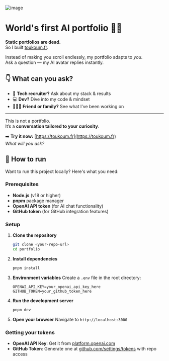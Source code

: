 ![image](assets/readme-photo.png)
 
# World's first AI portfolio 🤖✨  

**Static portfolios are dead.**  
So I built [toukoum.fr](https://toukoum.fr).

Instead of making you scroll endlessly, my portfolio adapts to *you*.  
Ask a question — my AI avatar replies instantly.

## 👇 What can you ask?

- 🧠 **Tech recruiter?** Ask about my stack & results  
- 💻 **Dev?** Dive into my code & mindset  
- 🧑‍🤝‍🧑 **Friend or family?** See what I’ve been working on  

---

This is not a portfolio.  
It’s a **conversation tailored to your curiosity**.

➡️ **Try it now:** [https://toukoum.fr](https://toukoum.fr)  
*What will you ask?*

## 🚀 How to run

Want to run this project locally? Here's what you need:

### Prerequisites
- **Node.js** (v18 or higher)
- **pnpm** package manager
- **OpenAI API token** (for AI chat functionality)
- **GitHub token** (for GitHub integration features)

### Setup
1. **Clone the repository**
   ```bash
   git clone <your-repo-url>
   cd portfolio
   ```

2. **Install dependencies**
   ```bash
   pnpm install
   ```

3. **Environment variables**
   Create a `.env` file in the root directory:
   ```env
   OPENAI_API_KEY=your_openai_api_key_here
   GITHUB_TOKEN=your_github_token_here
   ```

4. **Run the development server**
   ```bash
   pnpm dev
   ```

5. **Open your browser**
   Navigate to `http://localhost:3000`

### Getting your **tokens**
- **OpenAI API Key**: Get it from [platform.openai.com](https://platform.openai.com/api-keys)
- **GitHub Token**: Generate one at [github.com/settings/tokens](https://github.com/settings/personal-access-tokens) with repo access

